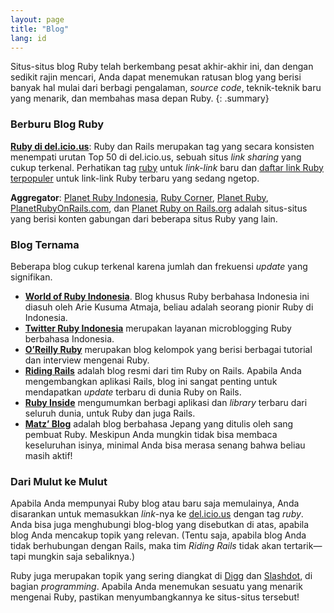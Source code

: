 ```yaml
---
layout: page
title: "Blog"
lang: id
---
```


Situs-situs blog Ruby telah berkembang pesat akhir-akhir ini, dan dengan
sedikit rajin mencari, Anda dapat menemukan ratusan blog yang berisi
banyak hal mulai dari berbagi pengalaman, *source code*, teknik-teknik
baru yang menarik, dan membahas masa depan Ruby.
{: .summary}

### Berburu Blog Ruby

[**Ruby di del.icio.us**][1]\: Ruby dan Rails merupakan tag yang secara
konsisten menempati urutan Top 50 di del.icio.us, sebuah situs *link
sharing* yang cukup terkenal. Perhatikan tag [ruby][1] untuk *link-link*
baru dan [daftar link Ruby terpopuler][2] untuk link-link Ruby terbaru
yang sedang ngetop.

**Aggregator**\: [Planet Ruby Indonesia][4], [Ruby Corner][5], [Planet
Ruby][6], [PlanetRubyOnRails.com][7], dan [Planet Ruby on Rails.org][8]
adalah situs-situs yang berisi konten gabungan dari beberapa situs Ruby
yang lain.

### Blog Ternama

Beberapa blog cukup terkenal karena jumlah dan frekuensi *update* yang
signifikan.

* [**World of Ruby Indonesia**][9]. Blog khusus Ruby berbahasa Indonesia
  ini diasuh oleh Arie Kusuma Atmaja, beliau adalah seorang pionir Ruby
  di Indonesia.
* [**Twitter Ruby Indonesia**][10] merupakan layanan microblogging Ruby
  berbahasa Indonesia.
* [**O’Reilly Ruby**][11] merupakan blog kelompok yang berisi berbagai
  tutorial dan interview mengenai Ruby.
* [**Riding Rails**][12] adalah blog resmi dari tim Ruby on Rails.
  Apabila Anda mengembangkan aplikasi Rails, blog ini sangat penting
  untuk mendapatkan *update* terbaru di dunia Ruby on Rails.
* [**Ruby Inside**][13] mengumumkan berbagi aplikasi dan *library*
  terbaru dari seluruh dunia, untuk Ruby dan juga Rails.
* [**Matz’ Blog**][14] adalah blog berbahasa Jepang yang ditulis oleh
  sang pembuat Ruby. Meskipun Anda mungkin tidak bisa membaca
  keseluruhan isinya, minimal Anda bisa merasa senang bahwa beliau masih
  aktif!

### Dari Mulut ke Mulut

Apabila Anda mempunyai Ruby blog atau baru saja memulainya, Anda
disarankan untuk memasukkan *link*-nya ke [del.icio.us][15] dengan tag
*ruby*. Anda bisa juga menghubungi blog-blog yang disebutkan di atas,
apabila blog Anda mencakup topik yang relevan. (Tentu saja, apabila blog
Anda tidak berhubungan dengan Rails, maka tim *Riding Rails* tidak akan
tertarik—tapi mungkin saja sebaliknya.)

Ruby juga merupakan topik yang sering diangkat di [Digg][16] dan
[Slashdot][17], di bagian *programming*. Apabila Anda menemukan sesuatu
yang menarik mengenai Ruby, pastikan menyumbangkannya ke situs-situs
tersebut!



[1]: http://del.icio.us/tag/ruby
[2]: http://del.icio.us/popular/ruby
[4]: http://planet.ruby-id.web.id
[5]: http://rubycorner.com
[6]: http://planetruby.0x42.net/
[7]: http://www.planetrubyonrails.com
[8]: http://www.planetrubyonrails.org/
[9]: http://ariekusumaatmaja.wordpress.com/
[10]: http://twitter.com/rubyindonesia
[11]: http://oreillynet.com/ruby/
[12]: http://weblog.rubyonrails.org/
[13]: http://www.rubyinside.com/
[14]: http://www.rubyist.net/~matz/
[15]: http://del.icio.us
[16]: http://digg.com/programming
[17]: http://developers.slashdot.org/
